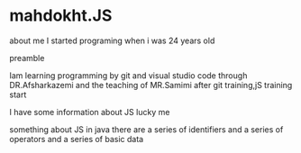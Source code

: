 # mahdokht.JS
about me 
I started programing when i was 24 years old



preamble

Iam learning programming by git and visual studio code 
through DR.Afsharkazemi and the teaching of MR.Samimi
after git training,jS training start

I have some information about JS lucky me 

something about JS in java there are a series of identifiers and a series of operators and a series of basic data 


